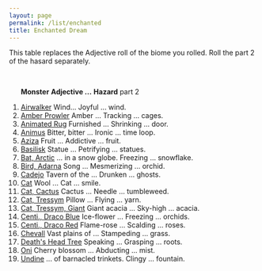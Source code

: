 ```yaml
---
layout: page
permalink: /list/enchanted
title: Enchanted Dream
---
```


This table replaces the Adjective roll of the biome you rolled. Roll the part 2 of the hasard separately.

<br>

&nbsp; &nbsp; &nbsp; <span class="a">**Monster**</span> <span class="bb">**Adjective ...**</span> <span class="bb">**Hazard**</span> part 2

1. <span class="a">[Airwalker](/monsters/airwalker)</span> <span class="b">Wind...</span> <span class="b">Joyful ...</span> <span class="d">wind.</span>
1. <span class="a">[Amber Prowler](/monsters/amber-prowler)</span> <span class="b">Amber ...</span> <span class="b">Tracking ...</span> <span class="d">cages.</span>
1. <span class="a">[Animated Rug](/monsters/animated-rug)</span> <span class="b">Furnished ...</span> <span class="b">Shrinking ...</span> <span class="d">door.</span>
1. <span class="a">[Animus](/monsters/animus)</span>  <span class="b">Bitter, bitter ...</span> <span class="b">Ironic ...</span> <span class="d"> time loop.</span>
1. <span class="a">[Aziza](/monsters/aziza)</span>  <span class="b">Fruit ...</span> <span class="b">Addictive ...</span> <span class="d"> fruit.</span>
1. <span class="a">[Basilisk](/monsters/basilisk)</span>  <span class="b">Statue ...</span> <span class="b">Petrifying ...</span> <span class="d"> statues.</span>
1. <span class="a">[Bat, Arctic](/monsters/bat-arctic)</span> <span class="b">... in a snow globe.</span> <span class="b">Freezing ...</span> <span class="d">snowflake.</span>
1. <span class="a">[Bird, Adarna](/monsters/bird-adarna)</span> <span class="b">Song ...</span> <span class="b">Mesmerizing ...</span> <span class="d">orchid.</span>
1. <span class="a">[Cadejo](/monsters/cadejo)</span> <span class="b">Tavern of the ...</span> <span class="b">Drunken ...</span> <span class="d">ghosts.</span>
1. <span class="a">[Cat](/monsters/cat)</span> <span class="b">Wool ...</span> <span class="b">Cat ...</span> <span class="d">smile.</span>
1. <span class="a">[Cat, Cactus](/monsters/cat-cactus)</span> <span class="b">Cactus ...</span> <span class="b">Needle ...</span> <span class="d">tumbleweed.</span>
1. <span class="a">[Cat, Tressym](/monsters/cat-tressym)</span> <span class="b">Pillow ...</span> <span class="b">Flying ...</span> <span class="d">yarn.</span>
1. <span class="a">[Cat, Tressym, Giant](/monsters/cat-tressym-giant)</span> <span class="b">Giant acacia ...</span> <span class="b">Sky-high ...</span> <span class="d">acacia.</span>
1. <span class="a">[Centi., Draco Blue](/monsters/centipede-dracopede-blue)</span> <span class="b">Ice-flower ...</span> <span class="b">Freezing ...</span> <span class="d">orchids.</span>
1. <span class="a">[Centi., Draco Red](/monsters/centipede-dracopede-red)</span> <span class="b">Flame-rose ...</span> <span class="b">Scalding ...</span> <span class="d">roses.</span>
1. <span class="a">[Chevall](/monsters/chevall)</span> <span class="b">Vast plains of ...</span>  <span class="b">Stampeding ...</span> <span class="d">grass.</span>
1. <span class="a">[Death's Head Tree](/monsters/death-head-tree)</span> <span class="b">Speaking ...</span>  <span class="b">Grasping ...</span> <span class="d">roots.</span>
1. <span class="a">[Oni](/monsters/oni)</span> <span class="b">Cherry blossom ...</span>  <span class="b">Abducting ...</span> <span class="d">mist.</span>
1. <span class="a">[Undine](/monsters/undine)</span> <span class="b">... of barnacled trinkets.</span> <span class="b">Clingy ...</span> <span class="d">fountain.</span>
